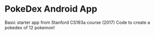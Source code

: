 # PokeDex Android App

Basic starter app from Stanford CS193a course (2017)
Code to create a pokedex of 12 pokemon!